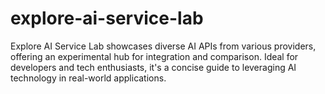 # explore-ai-service-lab
Explore AI Service Lab showcases diverse AI APIs from various providers, offering an experimental hub for integration and comparison. Ideal for developers and tech enthusiasts, it's a concise guide to leveraging AI technology in real-world applications.
